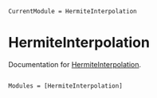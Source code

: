 ```@meta
CurrentModule = HermiteInterpolation
```

# HermiteInterpolation

Documentation for [HermiteInterpolation](https://github.com/kbarros/HermiteInterpolation.jl).

```@index
```

```@autodocs
Modules = [HermiteInterpolation]
```

